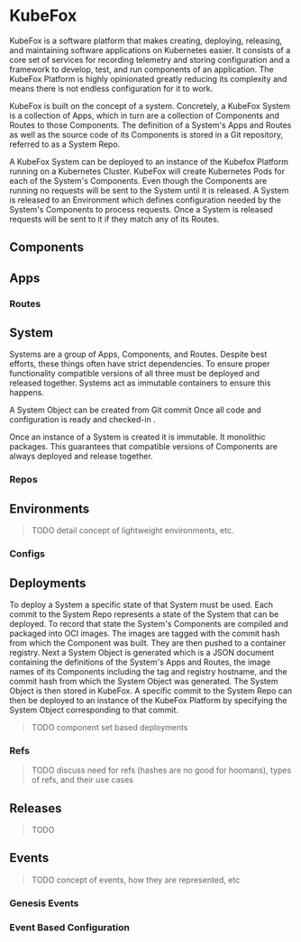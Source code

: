 # KubeFox

KubeFox is a software platform that makes creating, deploying, releasing, and
maintaining software applications on Kubernetes easier. It consists of a core
set of services for recording telemetry and storing configuration and a
framework to develop, test, and run components of an application. The KubeFox
Platform is highly opinionated greatly reducing its complexity and means there
is not endless configuration for it to work.

KubeFox is built on the concept of a system. Concretely, a KubeFox System is a
collection of Apps, which in turn are a collection of Components and Routes to
those Components. The definition of a System's Apps and Routes as well as the
source code of its Components is stored in a Git repository, referred to as a
System Repo.

A KubeFox System can be deployed to an instance of the Kubefox Platform running
on a Kubernetes Cluster. KubeFox will create Kubernetes Pods for each of the
System's Components. Even though the Components are running no requests will be
sent to the System until it is released. A System is released to an Environment
which defines configuration needed by the System's Components to process
requests. Once a System is released requests will be sent to it if they match
any of its Routes.

## Components

## Apps

### Routes

## System

Systems are a group of Apps, Components, and Routes. Despite best efforts, these
things often have strict dependencies. To ensure proper functionality compatible
versions of all three must be deployed and released together. Systems act as
immutable containers to ensure this happens.

A System Object can be created from Git commit Once all code and configuration
is ready and checked-in .

Once an instance of a System is created it is immutable. It  monolithic
packages. This guarantees that compatible versions of Components are always
deployed and release together.

### Repos

## Environments

> TODO detail concept of lightweight environments, etc.

### Configs

## Deployments

To deploy a System a specific state of that System must be used. Each commit to
the System Repo represents a state of the System that can be deployed. To record
that state the System's Components are compiled and packaged into OCI images.
The images are tagged with the commit hash from which the Component was built.
They are then pushed to a container registry. Next a System Object is generated
which is a JSON document containing the definitions of the System's Apps and
Routes, the image names of its Components including the tag and registry
hostname, and the commit hash from which the System Object was generated. The
System Object is then stored in KubeFox. A specific commit to the System Repo
can then be deployed to an instance of the KubeFox Platform by specifying the
System Object corresponding to that commit.

> TODO component set based deployments

### Refs

> TODO discuss need for refs (hashes are no good for hoomans), types of refs,
> and their use cases

## Releases

> TODO

## Events

> TODO concept of events, how they are represented, etc

### Genesis Events

### Event Based Configuration

